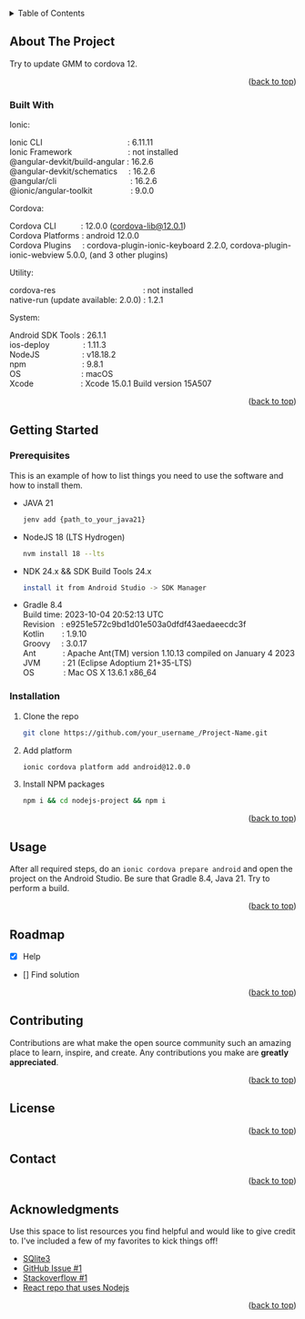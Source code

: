 <!-- Improved compatibility of back to top link: See: https://github.com/othneildrew/Best-README-Template/pull/73 -->
<a name="readme-top"></a>

<!-- TABLE OF CONTENTS -->
<details>
  <summary>Table of Contents</summary>
  <ol>
    <li>
      <a href="#about-the-project">About The Project</a>
      <ul>
        <li><a href="#built-with">Built With</a></li>
      </ul>
    </li>
    <li>
      <a href="#getting-started">Getting Started</a>
      <ul>
        <li><a href="#prerequisites">Prerequisites</a></li>
        <li><a href="#installation">Installation</a></li>
      </ul>
    </li>
 ****   <li><a href="#acknowledgments">Acknowledgments</a></li>
  </ol>
</details>



<!-- ABOUT THE PROJECT -->
## About The Project

Try to update GMM to cordova 12.

<p align="right">(<a href="#readme-top">back to top</a>)</p>



### Built With

Ionic:

   Ionic CLI                                      : 6.11.11  
   Ionic Framework                         : not installed  
   @angular-devkit/build-angular : 16.2.6  
   @angular-devkit/schematics     : 16.2.6  
   @angular/cli                                 : 16.2.6  
   @ionic/angular-toolkit                 : 9.0.0  

Cordova:

   Cordova CLI           : 12.0.0 (cordova-lib@12.0.1)  
   Cordova Platforms : android 12.0.0  
   Cordova Plugins     : cordova-plugin-ionic-keyboard 2.2.0, cordova-plugin-ionic-webview 5.0.0, (and 3 other plugins)

Utility:

   cordova-res                                       : not installed  
   native-run (update available: 2.0.0) : 1.2.1

System:

   Android SDK Tools : 26.1.1  
   ios-deploy               : 1.11.3  
   NodeJS                   : v18.18.2   
   npm                         : 9.8.1  
   OS                           : macOS  
   Xcode                     : Xcode 15.0.1 Build version 15A507  

<p align="right">(<a href="#readme-top">back to top</a>)</p>



<!-- GETTING STARTED -->
## Getting Started

### Prerequisites

This is an example of how to list things you need to use the software and how to install them.
* JAVA 21
  ```sh
  jenv add {path_to_your_java21}
  ```

* NodeJS 18 (LTS Hydrogen)
  ```sh
  nvm install 18 --lts
  ```

* NDK 24.x && SDK Build Tools 24.x
  ```sh
  install it from Android Studio -> SDK Manager
  ```

* Gradle 8.4  
Build time: 2023-10-04 20:52:13 UTC  
Revision   : e9251e572c9bd1d01e503a0dfdf43aedaeecdc3f  
Kotlin        : 1.9.10  
Groovy     : 3.0.17  
Ant            : Apache Ant(TM) version 1.10.13 compiled on January 4 2023  
JVM          : 21 (Eclipse Adoptium 21+35-LTS)  
OS             : Mac OS X 13.6.1 x86_64  

### Installation


1. Clone the repo
   ```sh
   git clone https://github.com/your_username_/Project-Name.git
   ```
2. Add platform
   ```sh
   ionic cordova platform add android@12.0.0
   ```
3. Install NPM packages
   ```sh
   npm i && cd nodejs-project && npm i
   ```

<p align="right">(<a href="#readme-top">back to top</a>)</p>



<!-- USAGE EXAMPLES -->
## Usage

After all required steps, do an `ionic cordova prepare android` and open the project on the Android Studio. Be sure that Gradle 8.4, Java 21.
Try to perform a build.

<p align="right">(<a href="#readme-top">back to top</a>)</p>



<!-- ROADMAP -->
## Roadmap

- [x] Help
- [] Find solution

<p align="right">(<a href="#readme-top">back to top</a>)</p>



<!-- CONTRIBUTING -->
## Contributing

Contributions are what make the open source community such an amazing place to learn, inspire, and create. Any contributions you make are **greatly appreciated**.

<p align="right">(<a href="#readme-top">back to top</a>)</p>



<!-- LICENSE -->
## License


<p align="right">(<a href="#readme-top">back to top</a>)</p>



<!-- CONTACT -->
## Contact


<p align="right">(<a href="#readme-top">back to top</a>)</p>



<!-- ACKNOWLEDGMENTS -->
## Acknowledgments

Use this space to list resources you find helpful and would like to give credit to. I've included a few of my favorites to kick things off!

* [SQlite3](https://github.com/TryGhost/node-sqlite3)
* [GitHub Issue #1](https://github.com/mapbox/node-pre-gyp/issues/348)
* [Stackoverflow #1](https://stackoverflow.com/questions/72553650/how-to-get-node-sqlite3-working-on-mac-m1)
* [React repo that uses Nodejs](https://github.com/nodejs-mobile/nodejs-mobile-react-native/tree/main)

<p align="right">(<a href="#readme-top">back to top</a>)</p>

